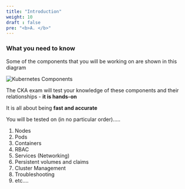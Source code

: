 ```yaml
---
title: "Introduction"
weight: 10
draft : false
pre: "<b>A. </b>"
---
```

### What you need to know

Some of the components that you will be working on are shown in this diagram

![Kubernetes Components](../images/DilbertKubernetes.png?height=300px&width=300px)


The CKA exam will test your knowledge of these components and their relationships - **it is hands-on**

It is all about being **fast and accurate**

You will be tested on (in no particular order).....

1. Nodes
2. Pods
3. Containers
4. RBAC
5. Services (Networking)
6. Persistent volumes and claims
7. Cluster Management
8. Troubleshooting
10. etc.... 
